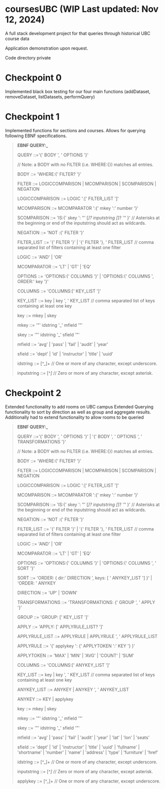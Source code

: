 # coursesUBC (WIP Last updated: Nov 12, 2024)
A full stack development project for that queries through historical UBC course data

Application demonstration upon request.

Code directory private

# Checkpoint 0
Implemented black box testing for our four main functions (addDataset, removeDataset, listDatasets, performQuery)

# Checkpoint 1
Implemented functions for sections and courses. 
Allows for querying following EBNF specifications.

> **EBNF QUERY:_**
> 
> QUERY ::='{' BODY ', ' OPTIONS '}'
> 
> // Note: a BODY with no FILTER (i.e. WHERE:{}) matches all entries.
>
> BODY ::= 'WHERE:{' FILTER? '}'
>
> FILTER ::= LOGICCOMPARISON | MCOMPARISON | SCOMPARISON | NEGATION
>
> LOGICCOMPARISON ::= LOGIC ':[' FILTER_LIST ']'
>
> MCOMPARISON ::= MCOMPARATOR ':{' mkey ':' number '}'
>
> SCOMPARISON ::= 'IS:{' skey ': "' [*]? inputstring [*]? '" }'  // Asterisks at the beginning or end of the inputstring should act as wildcards.
>
> NEGATION ::= 'NOT :{' FILTER '}'
>
> FILTER_LIST ::= '{' FILTER '}' | '{' FILTER '}, ' FILTER_LIST // comma separated list of filters containing at least one filter
> 
> LOGIC ::= 'AND' | 'OR'
> 
> MCOMPARATOR ::= 'LT' | 'GT' | 'EQ'
>
> OPTIONS ::= 'OPTIONS:{' COLUMNS '}' | 'OPTIONS:{' COLUMNS ', ORDER:' key '}'
>
> COLUMNS ::= 'COLUMNS:[' KEY_LIST ']'
>
> KEY_LIST ::= key | key ', ' KEY_LIST // comma separated list of keys containing at least one key
>
> key ::= mkey | skey
>
> mkey ::= '"' idstring '_' mfield '"'
>
> skey ::= '"' idstring '_' sfield '"'
>
> mfield ::= 'avg' | 'pass' | 'fail' | 'audit' | 'year'
>
> sfield ::=  'dept' | 'id' | 'instructor' | 'title' | 'uuid'
>
> idstring ::= [^_]+ // One or more of any character, except underscore.
>
> inputstring ::= [^*]* // Zero or more of any character, except asterisk.

# Checkpoint 2
Extended functionality to add rooms on UBC campus
Extended Querying functionality to sort by direction as well as group and aggregate results. Additionally had to extend functionality to allow rooms to be queried

> **EBNF QUERY:_**
> 
> QUERY ::='{' BODY ', ' OPTIONS '}' | '{' BODY ', ' OPTIONS ', ' TRANSFORMATIONS '}'
> 
> // Note: a BODY with no FILTER (i.e. WHERE:{}) matches all entries.
>
> BODY ::= 'WHERE:{' FILTER? '}'
>
> FILTER ::= LOGICCOMPARISON | MCOMPARISON | SCOMPARISON | NEGATION
>
> LOGICCOMPARISON ::= LOGIC ':[' FILTER_LIST ']'
>
> MCOMPARISON ::= MCOMPARATOR ':{' mkey ':' number '}'
>
> SCOMPARISON ::= 'IS:{' skey ': "' [*]? inputstring [*]? '" }'  // Asterisks at the beginning or end of the inputstring should act as wildcards.
>
> NEGATION ::= 'NOT :{' FILTER '}'
>
> FILTER_LIST ::= '{' FILTER '}' | '{' FILTER '}, ' FILTER_LIST // comma separated list of filters containing at least one filter
> 
> LOGIC ::= 'AND' | 'OR'
> 
> MCOMPARATOR ::= 'LT' | 'GT' | 'EQ'
>
> OPTIONS ::= 'OPTIONS:{' COLUMNS '}' | 'OPTIONS:{' COLUMNS ', ' SORT '}'
> 
> SORT ::= 'ORDER: { dir:'  DIRECTION ', keys: [ ' ANYKEY_LIST '] }' | 'ORDER: ' ANYKEY
> 
> DIRECTION ::= 'UP' | 'DOWN'
> 
> TRANSFORMATIONS ::= 'TRANSFORMATIONS: {' GROUP ', ' APPLY '}'
>
> GROUP ::= 'GROUP: [' KEY_LIST ']'
> 
> APPLY ::= 'APPLY: [' APPLYRULE_LIST? ']'
> 
> APPLYRULE_LIST ::=  APPLYRULE | APPLYRULE ', ' APPLYRULE_LIST
> 
> APPLYRULE ::= '{' applykey ': {' APPLYTOKEN ':' KEY '} }'
> 
> APPLYTOKEN ::= 'MAX' | 'MIN' | 'AVG' | 'COUNT' | 'SUM'
> 
> COLUMNS ::= 'COLUMNS:[' ANYKEY_LIST ']'
>
> KEY_LIST ::= key | key ', ' KEY_LIST // comma separated list of keys containing at least one key
> 
> ANYKEY_LIST ::= ANYKEY | ANYKEY ', ' ANYKEY_LIST
> 
> ANYKEY ::= KEY | applykey
> 
> key ::= mkey | skey
>
> mkey ::= '"' idstring '_' mfield '"'
>
> skey ::= '"' idstring '_' sfield '"'
>
> mfield ::= 'avg' | 'pass' | 'fail' | 'audit' | 'year' | 'lat' | 'lon' | 'seats'
>
> sfield ::=  'dept' | 'id' | 'instructor' | 'title' | 'uuid' | 'fullname' | 'shortname' | 'number' | 'name' | 'address' | 'type' | 'furniture' | 'href'
>
> idstring ::= [^_]+ // One or more of any character, except underscore.
>
> inputstring ::= [^*]* // Zero or more of any character, except asterisk.
> 
> applykey ::= [^_]+ // One or more of any character, except underscore.

